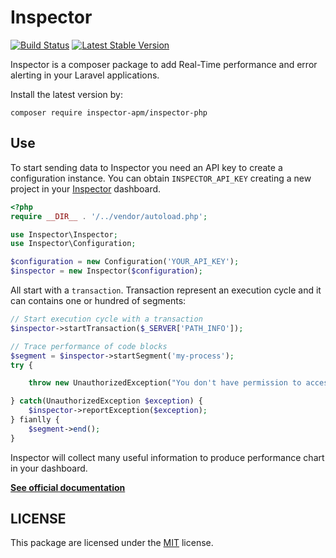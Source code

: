 # Inspector

[![Build Status](https://travis-ci.org/inspector-apm/inspector-php.svg?branch=master)](https://travis-ci.org/inspector-apm/inspector-php)
[![Latest Stable Version](https://poser.pugx.org/log-engine/logengine-php/v/stable)](https://packagist.org/packages/inspector-apm/inspector-php)

Inspector is a composer package to add Real-Time performance and error alerting in your Laravel applications.

Install the latest version by:

```shell
composer require inspector-apm/inspector-php
```

## Use

To start sending data to Inspector you need an API key to create a configuration instance. You can obtain `INSPECTOR_API_KEY` creating a new project in your [Inspector](https://www.inspector.dev) dashboard.

```php
<?php
require __DIR__ . '/../vendor/autoload.php';

use Inspector\Inspector;
use Inspector\Configuration;

$configuration = new Configuration('YOUR_API_KEY');
$inspector = new Inspector($configuration);
```

All start with a `transaction`. Transaction represent an execution cycle and it can contains one or hundred of segments:

```php
// Start execution cycle with a transaction
$inspector->startTransaction($_SERVER['PATH_INFO']);

// Trace performance of code blocks
$segment = $inspector->startSegment('my-process');
try {

    throw new UnauthorizedException("You don't have permission to access.");

} catch(UnauthorizedException $exception) {
    $inspector->reportException($exception);
} fianlly {
    $segment->end();
}
```

Inspector will collect many useful information to produce performance chart in your dashboard.

**[See official documentation](https://app.inspector.dev/docs/2.0/platforms/php)**

## LICENSE

This package are licensed under the [MIT](LICENSE) license.
